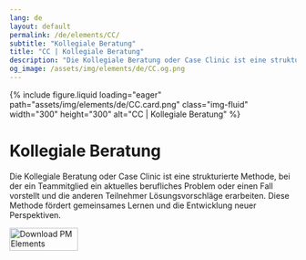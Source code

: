 ```yaml
---
lang: de
layout: default
permalink: /de/elements/CC/
subtitle: "Kollegiale Beratung"
title: "CC | Kollegiale Beratung"
description: "Die Kollegiale Beratung oder Case Clinic ist eine strukturierte Methode, bei der ein Teammitglied ein aktuelles berufliches Problem oder einen Fall vorstellt und die anderen Teilnehmer Lösungsvorschläge erarbeiten. Diese Methode fördert gemeinsames Lernen und die Entwicklung neuer Perspektiven."
og_image: /assets/img/elements/de/CC.og.png
---
```


{% include figure.liquid loading="eager" path="assets/img/elements/de/CC.card.png" class="img-fluid" width="300" height="300" alt="CC | Kollegiale Beratung" %}

# Kollegiale Beratung

Die Kollegiale Beratung oder Case Clinic ist eine strukturierte Methode, bei der ein Teammitglied ein aktuelles berufliches Problem oder einen Fall vorstellt und die anderen Teilnehmer Lösungsvorschläge erarbeiten. Diese Methode fördert gemeinsames Lernen und die Entwicklung neuer Perspektiven.

<a href="https://apps.apple.com/app/apple-store/id6738084498?pt=127441684&ct=website&mt=8">
  <img src="{{ "assets/img/en/appstore.png" | relative_url }}" width="120" height="40" alt="Download PM Elements">
</a>
